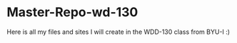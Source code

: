 # Master-Repo-wd-130

Here is all my files and sites I will create in the WDD-130 class from BYU-I :)